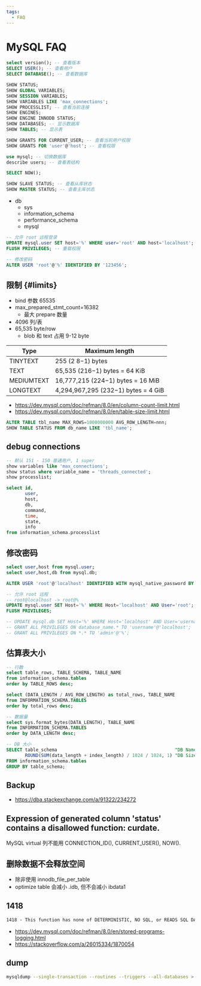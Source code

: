 ```yaml
---
tags:
  - FAQ
---
```


# MySQL FAQ

```sql
select version(); -- 查看版本
SELECT USER(); -- 查看用户
SELECT DATABASE(); -- 查看数据库

SHOW STATUS;
SHOW GLOBAL VARIABLES;
SHOW SESSION VARIABLES;
SHOW VARIABLES LIKE 'max_connections';
SHOW PROCESSLIST; -- 查看当前连接
SHOW ENGINES;
SHOW ENGINE INNODB STATUS;
SHOW DATABASES; -- 显示数据库
SHOW TABLES; -- 显示表

SHOW GRANTS FOR CURRENT_USER; -- 查看当前用户权限
SHOW GRANTS FOR 'user'@'host'; -- 查看权限

use mysql; -- 切换数据库
describe users; -- 查看表结构

SELECT NOW();

SHOW SLAVE STATUS; -- 查看从库状态
SHOW MASTER STATUS; -- 查看主库状态
```

- db
  - sys
  - information_schema
  - performance_schema
  - mysql

```sql
-- 允许 root 远程登录
UPDATE mysql.user SET host='%' WHERE user='root' AND host='localhost';
FLUSH PRIVILEGES; -- 重载权限

-- 修改密码
ALTER USER 'root'@'%' IDENTIFIED BY '123456';
```

## 限制 {#limits}

- bind 参数 65535
- max_prepared_stmt_count=16382
  - 最大 prepare 数量
- 4096 列/表
- 65,535 byte/row
  - blob 和 text 占用 9-12 byte

| Type       | Maximum length                      |
| ---------- | ----------------------------------- |
| TINYTEXT   | 255 (2 8−1) bytes                   |
| TEXT       | 65,535 (216−1) bytes = 64 KiB       |
| MEDIUMTEXT | 16,777,215 (224−1) bytes = 16 MiB   |
| LONGTEXT   | 4,294,967,295 (232−1) bytes = 4 GiB |

- https://dev.mysql.com/doc/refman/8.0/en/column-count-limit.html
- https://dev.mysql.com/doc/refman/8.0/en/table-size-limit.html

```sql
ALTER TABLE tbl_name MAX_ROWS=1000000000 AVG_ROW_LENGTH=nnn;
SHOW TABLE STATUS FROM db_name LIKE 'tbl_name';
```

## debug connections

```sql
-- 默认 151 - 150 普通用户, 1 super
show variables like 'max_connections';
show status where variable_name = 'threads_connected';
show processlist;

select id,
       user,
       host,
       db,
       command,
       time,
       state,
       info
from information_schema.processlist
```

## 修改密码

```sql
select user,host from mysql.user;
select user,host,db from mysql.db;

ALTER USER 'root'@'localhost' IDENTIFIED WITH mysql_native_password BY 'password';

-- 允许 root 远程
-- root@localhost -> root@%
UPDATE mysql.user SET Host='%' WHERE Host='localhost' AND User='root';
FLUSH PRIVILEGES;

-- UPDATE mysql.db SET Host='%' WHERE Host='localhost' AND User='username';
-- GRANT ALL PRIVILEGES ON database_name.* TO 'username'@'localhost';
-- GRANT ALL PRIVILEGES ON *.* TO 'admin'@'%';
```

## 估算表大小

```sql
-- 行数
select table_rows, TABLE_SCHEMA, TABLE_NAME
from information_schema.tables
order by TABLE_ROWS desc;

select (DATA_LENGTH / AVG_ROW_LENGTH) as total_rows, TABLE_NAME
from INFORMATION_SCHEMA.TABLES
order by total_rows desc;

-- 数据量
select sys.format_bytes(DATA_LENGTH), TABLE_NAME
from INFORMATION_SCHEMA.TABLES
order by DATA_LENGTH desc;

-- DB 大小
SELECT table_schema                                            "DB Name",
       ROUND(SUM(data_length + index_length) / 1024 / 1024, 1) "DB Size in MB"
FROM information_schema.tables
GROUP BY table_schema;
```

## Backup

- https://dba.stackexchange.com/a/91322/234272

## Expression of generated column 'status' contains a disallowed function: curdate.

MySQL virtual 列不能用 CONNECTION_ID(), CURRENT_USER(), NOW().

## 删除数据不会释放空间

- 除非使用 innodb_file_per_table
- optimize table 会减小 .idb, 但不会减小 ibdata1

## 1418

```txt
1418 - This function has none of DETERMINISTIC, NO SQL, or READS SQL DATA in its declaration and binary logging is enabled (you *might* want to use the less safe log_bin_trust_function_creators variable)
```

- https://dev.mysql.com/doc/refman/8.0/en/stored-programs-logging.html
- https://stackoverflow.com/a/26015334/1870054

## dump

```bash
mysqldump --single-transaction --routines --triggers --all-databases > MySQLData.sql
```
